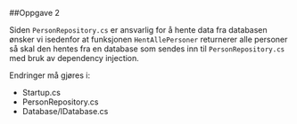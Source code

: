 ##Oppgave 2

Siden `PersonRepository.cs` er ansvarlig for å hente data fra databasen ønsker vi isedenfor at funksjonen `HentAllePersoner` returnerer alle personer så skal den hentes fra en database som sendes inn til `PersonRepository.cs` med bruk av dependency injection. 

Endringer må gjøres i:
- Startup.cs
- PersonRepository.cs 
- Database/IDatabase.cs
